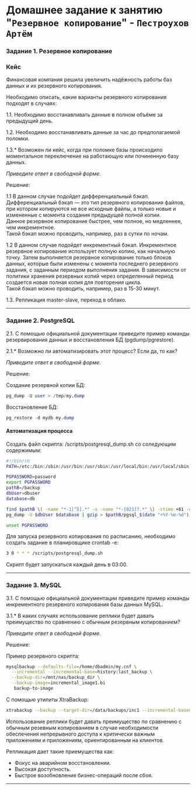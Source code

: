 # Домашнее задание к занятию "`Резервное копирование`" - `Пестроухов Артём`


### Задание 1. Резервное копирование

### Кейс
Финансовая компания решила увеличить надёжность работы баз данных и их резервного копирования. 

Необходимо описать, какие варианты резервного копирования подходят в случаях: 

1.1. Необходимо восстанавливать данные в полном объёме за предыдущий день.

1.2. Необходимо восстанавливать данные за час до предполагаемой поломки.

1.3.* Возможен ли кейс, когда при поломке базы происходило моментальное переключение на работающую или починенную базу данных.

*Приведите ответ в свободной форме.*

Решение:

1.1 В данном случае подойдет дифференциальный бэкап. Дифференциальный бэкап — это тип резервного копирования
файлов, при котором копируются не все исходные файлы, а только новые и измененные с момента создания предыдущей полной копии.  
Данное резервное копирование быстрее, чем полное, но медленнее, чем инкрементное.  
Такой бэкап можно проводить, например, раз в сутки по ночам.

1.2 В данном случае подойдет инкрементный бэкап. Инкрементное резервное копирование использует полную копию, как начальную точку. Затем выполняется резервное копирование только блоков данных, которые были изменены с момента последнего резервного задания, с заданным периодом выполнения задания. В зависимости от политики хранения резервных копий через определенный период создается новая полная копия для
повторения цикла.  
Такой бэкап можно проводить, например, раз в 15-30 минут.

1.3. Репликация master-slave, переход в облако.

---

### Задание 2. PostgreSQL

2.1. С помощью официальной документации приведите пример команды резервирования данных и восстановления БД (pgdump/pgrestore).

2.1.* Возможно ли автоматизировать этот процесс? Если да, то как?

*Приведите ответ в свободной форме.*

Решение:

Создание резервной копии БД:  
```sql
pg_dump -U user > /tmp/my.dump
```

Восстановление БД:  
```sql
pg_restore -d mydb my.dump
```

#### Автоматизация процесса

Создать файл скрипта: /scripts/postgresql_dump.sh со соледующим содержимым:
```bash
#!/bin/sh
PATH=/etc:/bin:/sbin:/usr/bin:/usr/sbin:/usr/local/bin:/usr/local/sbin

PGPASSWORD=password
export PGPASSWORD
pathB=/backup
dbUser=dbuser
database=db

find $pathB \( -name "*-1[^5].*" -o -name "*-[023]?.*" \) -ctime +61 -delete
pg_dump -U $dbUser $database | gzip > $pathB/pgsql_$(date "+%Y-%m-%d").sql.gz

unset PGPASSWORD
```

Для запуска резервного копирования по расписанию, необходимо создать задание в планировщике crontab -e:
```bash
3 0 * * * /scripts/postgresql_dump.sh
```
Скрипт будет запускаться каждый день в 03:00.

---

### Задание 3. MySQL

3.1. С помощью официальной документации приведите пример команды инкрементного резервного копирования базы данных MySQL. 

3.1.* В каких случаях использование реплики будет давать преимущество по сравнению с обычным резервным копированием?

*Приведите ответ в свободной форме.*

Решение:

Пример резервного скрипта:
```bash
mysqlbackup --defaults-file=/home/dbadmin/my.cnf \
  --incremental --incremental-base=history:last_backup \
  --backup-dir=/mnt/nas/backup_dir \
  --backup-image=incremental_image1.bi 
   backup-to-image
```

С помощью утилиты XtraBackup:
```bash
xtrabackup --backup --target-dir=/data/backups/inc1 --incremental-basedir=/data/backups/base
```

Использование реплики будет давать преимущество по сравнению с обычным резевным копированием в случае необходимости обеспечения непрерывного доступа к критически важным приложениям и приложениям, ориентированным на клиентов.

Репликация дает такие приемущества как:
- Фокус на аварийном восстановлении.
- Высокая доступность.
- Быстрое возобновление бизнес-операций после сбоя.

---